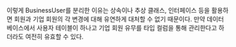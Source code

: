 이렇게 BusinessUser를 분리한 이유는 상속이나 추상 클래스, 인터페이스 등을 활용하면 회원과 기업 회원의 각 변경에 대해 유연하게 대처할 수 없기 때문이다.
만약 데이터베이스에서 사용자 테이블이 하나고 기업 회원 유무를 타입 컬럼을 통해 관리한다고 하더라도 여전히 유효할 수 있다.